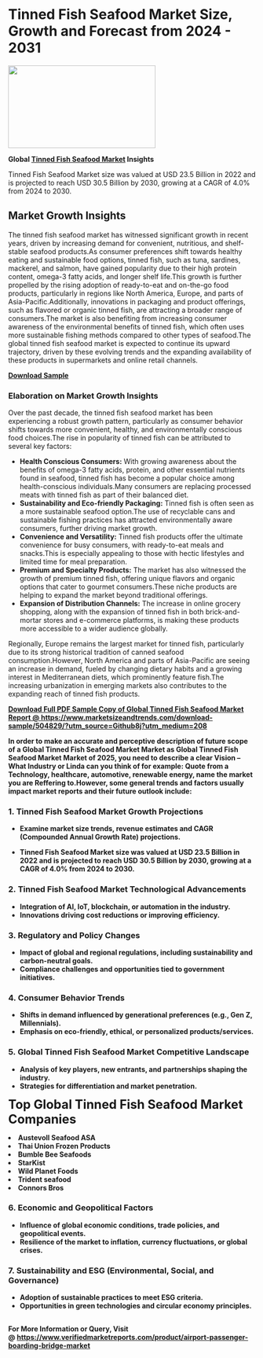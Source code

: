 <H1>Tinned Fish Seafood Market Size, Growth and Forecast from 2024 - 2031</H1><img class="aligncenter size-medium wp-image-584254" src="https://thirdeyenews.in/wp-content/uploads/2024/09/Global-Market-Research-300x168.jpeg" alt="" width="300" height="168" /><p><strong>Global&nbsp;<a href="https://www.marketsizeandtrends.com/download-sample/504829/?utm_source=Github8j?utm_medium=208">Tinned Fish Seafood Market</a> Insights</strong></p><p>Tinned Fish Seafood Market size was valued at USD 23.5 Billion in 2022 and is projected to reach USD 30.5 Billion by 2030, growing at a CAGR of 4.0% from 2024 to 2030.</p><p><h2>Market Growth Insights</h2> <p>The tinned fish seafood market has witnessed significant growth in recent years, driven by increasing demand for convenient, nutritious, and shelf-stable seafood products.As consumer preferences shift towards healthy eating and sustainable food options, tinned fish, such as tuna, sardines, mackerel, and salmon, have gained popularity due to their high protein content, omega-3 fatty acids, and longer shelf life.This growth is further propelled by the rising adoption of ready-to-eat and on-the-go food products, particularly in regions like North America, Europe, and parts of Asia-Pacific.Additionally, innovations in packaging and product offerings, such as flavored or organic tinned fish, are attracting a broader range of consumers.The market is also benefiting from increasing consumer awareness of the environmental benefits of tinned fish, which often uses more sustainable fishing methods compared to other types of seafood.The global tinned fish seafood market is expected to continue its upward trajectory, driven by these evolving trends and the expanding availability of these products in supermarkets and online retail channels.</p> <p><strong><a href="#">Download Sample</a></strong></p> <h3>Elaboration on Market Growth Insights</h3> <p>Over the past decade, the tinned fish seafood market has been experiencing a robust growth pattern, particularly as consumer behavior shifts towards more convenient, healthy, and environmentally conscious food choices.The rise in popularity of tinned fish can be attributed to several key factors:</p> <ul> <li><strong>Health Conscious Consumers:</strong> With growing awareness about the benefits of omega-3 fatty acids, protein, and other essential nutrients found in seafood, tinned fish has become a popular choice among health-conscious individuals.Many consumers are replacing processed meats with tinned fish as part of their balanced diet.</li> <li><strong>Sustainability and Eco-friendly Packaging:</strong> Tinned fish is often seen as a more sustainable seafood option.The use of recyclable cans and sustainable fishing practices has attracted environmentally aware consumers, further driving market growth.</li> <li><strong>Convenience and Versatility:</strong> Tinned fish products offer the ultimate convenience for busy consumers, with ready-to-eat meals and snacks.This is especially appealing to those with hectic lifestyles and limited time for meal preparation.</li> <li><strong>Premium and Specialty Products:</strong> The market has also witnessed the growth of premium tinned fish, offering unique flavors and organic options that cater to gourmet consumers.These niche products are helping to expand the market beyond traditional offerings.</li> <li><strong>Expansion of Distribution Channels:</strong> The increase in online grocery shopping, along with the expansion of tinned fish in both brick-and-mortar stores and e-commerce platforms, is making these products more accessible to a wider audience globally.</li> </ul> <p>Regionally, Europe remains the largest market for tinned fish, particularly due to its strong historical tradition of canned seafood consumption.However, North America and parts of Asia-Pacific are seeing an increase in demand, fueled by changing dietary habits and a growing interest in Mediterranean diets, which prominently feature fish.The increasing urbanization in emerging markets also contributes to the expanding reach of tinned fish products.</p> <p><strong><a href="#"></p><p><span class=""><strong>Download Full PDF Sample Copy of Global Tinned Fish Seafood Market Report</strong> @ <a href="https://www.marketsizeandtrends.com/download-sample/504829/?utm_source=Github8j?utm_medium=208" target="_blank">https://www.marketsizeandtrends.com/download-sample/504829/?utm_source=Github8j?utm_medium=208</a></span></p><p>In order to make an accurate and perceptive description of future scope of a Global&nbsp;Tinned Fish Seafood Market Market as Global&nbsp;Tinned Fish Seafood Market Market of 2025, you need to describe a clear Vision &ndash; What Industry or Linda can you think of for example: Quote from a Technology, healthcare, automotive, renewable energy, name the market you are Reffering to.However, some general trends and factors usually impact market reports and their future outlook include:</p><h3>1.&nbsp;<strong>Tinned Fish Seafood Market Growth Projections</strong></h3><ul><li>Examine market size trends, revenue estimates and CAGR (Compounded Annual Growth Rate) projections.</li><li><p>Tinned Fish Seafood Market size was valued at USD 23.5 Billion in 2022 and is projected to reach USD 30.5 Billion by 2030, growing at a CAGR of 4.0% from 2024 to 2030.</p></li></ul><h3>2.&nbsp;<strong>Tinned Fish Seafood Market Technological Advancements</strong></h3><ul><li>Integration of AI, IoT, blockchain, or automation in the industry.</li><li>Innovations driving cost reductions or improving efficiency.</li></ul><h3>3.&nbsp;<strong>Regulatory and Policy Changes</strong></h3><ul><li>Impact of global and regional regulations, including sustainability and carbon-neutral goals.</li><li>Compliance challenges and opportunities tied to government initiatives.</li></ul><h3>4.&nbsp;<strong>Consumer Behavior Trends</strong></h3><ul><li>Shifts in demand influenced by generational preferences (e.g., Gen Z, Millennials).</li><li>Emphasis on eco-friendly, ethical, or personalized products/services.</li></ul><h3>5.&nbsp;<strong>Global Tinned Fish Seafood Market Competitive Landscape</strong></h3><ul><li>Analysis of key players, new entrants, and partnerships shaping the industry.</li><li>Strategies for differentiation and market penetration.</li></ul><p data-pm-slice="1 1 []"><span style="color: inherit; font-family: inherit; font-size: 25px;">Top Global Tinned Fish Seafood Market Companies</span></p><div class="" data-test-id=""><p><li>Austevoll Seafood ASA</li><li> Thai Union Frozen Products</li><li> Bumble Bee Seafoods</li><li> StarKist</li><li> Wild Planet Foods</li><li> Trident seafood</li><li> Connors Bros</li></p></div><h3>6.&nbsp;<strong>Economic and Geopolitical Factors</strong></h3><ul><li>Influence of global economic conditions, trade policies, and geopolitical events.</li><li>Resilience of the market to inflation, currency fluctuations, or global crises.</li></ul><h3>7.&nbsp;<strong>Sustainability and ESG (Environmental, Social, and Governance)</strong></h3><ul><li>Adoption of sustainable practices to meet ESG criteria.</li><li>Opportunities in green technologies and circular economy principles.</li></ul><h2><strong style="font-size: 14px;">For More Information or Query, Visit @&nbsp;</strong><a style="background-color: #ffffff; font-size: 14px;" href="https://www.marketsizeandtrends.com/report/tinned-fish-seafood-market/" target="_blank">https://www.verifiedmarketreports.com/product/airport-passenger-boarding-bridge-market</a></h2>